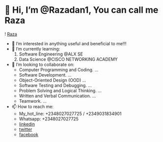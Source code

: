 # 👋 Hi, I’m @Razadan1, You can call me **Raza**
! [Raza](https://scontent.flos3-2.fna.fbcdn.net/v/t39.30808-6/347638212_787516626294912_620573927352942582_n.png?stp=dst-png_p640x640&_nc_cat=104&cb=99be929b-59f725be&ccb=1-7&_nc_sid=e3f864&_nc_ohc=kZzUr5IB9Z4AX-6IPYU&_nc_ht=scontent.flos3-2.fna&oh=00_AfDHHLWZZgnEvnd30zopP6_E5rF8UGmh32vAx--Nb0yu3Q&oe=64D2D513)
- 👀 I’m interested in anything useful and beneficial to me!!!
- 🌱 I’m currently learning:
    1. Software Engineering @ALX SE
    2. Data Science @CISCO NETWORKING ACADEMY
- 💞️ I’m looking to collaborate on:
    -  Computer Programming and Coding. ...
    - Software Development. ...
    - Object-Oriented Design (OOD) ...
    - Software Testing and Debugging. ...
    - Problem Solving and Logical Thinking. ...
    - Written and Verbal Communication. ...
    - Teamwork. ...
- 📫 How to reach me: 
    - My_hot_line: +2348027027725 / +2349031834901
    - Whatsapp:    +2348027027725
    - [linkedin](https://www.linkedin.com/in/ahmadraza-danmole-62202122a/)
    - [twitter](https://twitter.com/Razadan1)
    - [facebook](https://www.facebook.com/danmole.omomayowa?_rdc=1&_rdr)
<!---
Razadan1/Razadan1 is a ✨ special ✨ repository because its `README.md` (this file) appears on your GitHub profile.
You can click the Preview link to take a look at your changes.
--->

